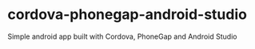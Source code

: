# cordova-phonegap-android-studio
Simple android app built with Cordova, PhoneGap and Android Studio
